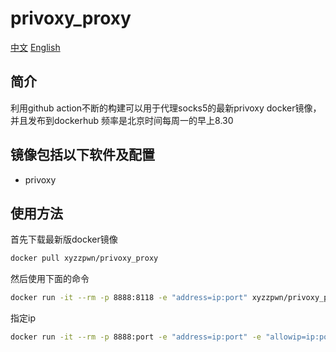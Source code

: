 # privoxy_proxy
[中文](./README_zh_CN.md)  [English](./README.md)
## 简介
利用github action不断的构建可以用于代理socks5的最新privoxy docker镜像，并且发布到dockerhub
频率是北京时间每周一的早上8.30

## 镜像包括以下软件及配置
- privoxy

## 使用方法
首先下载最新版docker镜像
```bash
docker pull xyzzpwn/privoxy_proxy
```

然后使用下面的命令
```bash
docker run -it --rm -p 8888:8118 -e "address=ip:port" xyzzpwn/privoxy_proxy
```

指定ip
```bash
docker run -it --rm -p 8888:port -e "address=ip:port" -e "allowip=ip:port" xyzzpwn/privoxy_proxy
```